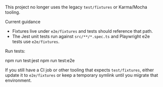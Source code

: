 This project no longer uses the legacy `test/fixtures` or Karma/Mocha tooling.

Current guidance

- Fixtures live under `e2e/fixtures` and tests should reference that path.
- The Jest unit tests run against `src/**/*.spec.ts` and Playwright e2e tests use `e2e/fixtures`.

Run tests:

npm run test:jest
npm run test:e2e

If you still have a CI job or other tooling that expects `test/fixtures`, either update it to `e2e/fixtures` or keep a temporary symlink until you migrate that environment.
